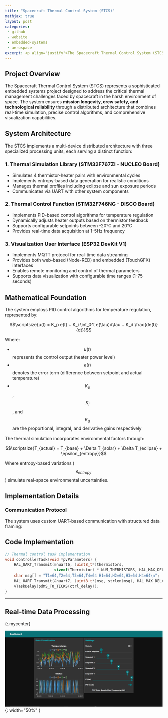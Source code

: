 ```yaml
---
title: "Spacecraft Thermal Control System (STCS)"
mathjax: true
layout: post
categories:
 - github
 - website
 - embedded-systems
 - aerospace
excerpt: <p align="justify">The Spacecraft Thermal Control System (STCS) is a comprehensive embedded platform that simulates thermal management of spacecraft components in orbital conditions. Developed using multiple STM32 microcontrollers, FreeRTOS, and MQTT protocols, the system implements real-time thermal simulation, PID control algorithms, and multi-interface visualization. This project demonstrates advanced embedded systems programming with direct applications in aerospace technology and real-time control systems.</p><left><img src="/assets/setpoints.png" width="75%" height="75%"></left>
---
```


## Project Overview

The Spacecraft Thermal Control System (STCS) represents a sophisticated embedded systems project designed to address the critical thermal management challenges faced by spacecraft in the harsh environment of space. The system ensures **mission longevity, crew safety, and technological reliability** through a distributed architecture that combines real-time simulation, precise control algorithms, and comprehensive visualization capabilities.

## System Architecture

The STCS implements a multi-device distributed architecture with three specialized processing units, each serving a distinct function:

### 1. Thermal Simulation Library (STM32F767ZI - NUCLEO Board)
- Simulates 4 thermistor-heater pairs with environmental cycles
- Implements entropy-based data generation for realistic conditions
- Manages thermal profiles including eclipse and sun exposure periods
- Communicates via UART with other system components

### 2. Thermal Control Function (STM32F746NG - DISCO Board)
- Implements PID-based control algorithms for temperature regulation
- Dynamically adjusts heater outputs based on thermistor feedback
- Supports configurable setpoints between -20°C and 20°C
- Provides real-time data acquisition at 1-5Hz frequency

### 3. Visualization User Interface (ESP32 DevKit V1)
- Implements MQTT protocol for real-time data streaming
- Provides both web-based (Node-RED) and embedded (TouchGFX) interfaces
- Enables remote monitoring and control of thermal parameters
- Supports data visualization with configurable time ranges (1-75 seconds)

## Mathematical Foundation

The system employs PID control algorithms for temperature regulation, represented by:

$$\scriptsize{u(t) = K_p e(t) + K_i \int_0^t e(\tau)d\tau + K_d \frac{de(t)}{dt}}$$

Where:
- $$u(t)$$ represents the control output (heater power level)
- $$e(t)$$ denotes the error term (difference between setpoint and actual temperature)
- $$K_p$$, $$K_i$$, and $$K_d$$ are the proportional, integral, and derivative gains respectively

The thermal simulation incorporates environmental factors through:

$$\scriptsize{T_{actual} = T_{base} + \Delta T_{solar} + \Delta T_{eclipse} + \epsilon_{entropy}}$$

Where entropy-based variations ($$\epsilon_{entropy}$$) simulate real-space environmental uncertainties.

## Implementation Details

### Communication Protocol
The system uses custom UART-based communication with structured data framing:

## Code Implementation

```cpp
// Thermal control task implementation
void controllerTask(void *pvParameters) {
    HAL_UART_Transmit(&huart6, (uint8_t*)thermistors,
                      sizeof(Thermistor) * NUM_THERMISTORS, HAL_MAX_DELAY);
    char msg[] = "T1=64,T2=64,T3=64,T4=64 H1=64,H2=64,H3=64,H4=64\n";
    HAL_UART_Transmit(&huart7, (uint8_t*)msg, strlen(msg), HAL_MAX_DELAY);
    vTaskDelay(pdMS_TO_TICKS(ctrl_delay));
}
```

---

## Real-time Data Processing

{:.mycenter}

![title](/assets/vui.png){: width="50%" }

<style>
.mycenter {
    text-align:center;

}  

Data acquisition frequencies are configurable with:

| Parameter                        | Range      |
|----------------------------------|------------|
| TCF_Data_Aquisition_Frequency    | 1-5Hz      |
| VUI_Data_Aquisition_Frequency    | 1-5Hz      |
| VUI_Plot_Time_Range              | 1-75 sec   |

The system supports two operational modes:

- **PID Mode:** Closed-loop control with continuous adjustment
- **Manual Mode:** Direct heater control for testing purposes

---

## Implementation Details

The project was developed using:

- STM32CubeIDE for microcontroller programming
- FreeRTOS for task scheduling and management
- TouchGFX for embedded GUI development
- Node-RED for web-based dashboard
- MQTT protocol for real-time data streaming

Configuration parameters are stored in flash memory:

```c
// Setpoint constraints
Setpoint_THERM-01 = -7
Setpoint_THERM-02 = -5
Setpoint_THERM-03 = 10
Setpoint_THERM-04 = -14
```

---

## Educational Context

This project was developed as part of the **C/C++ Embedded Systems Programming** curriculum at **Politécnico de Coimbra (Oct 2024 – Aug 2025)**, focusing on:

- Real-time operating systems implementation
- Multi-device communication protocols
- Control theory applications in embedded systems
- Space environment simulation techniques

